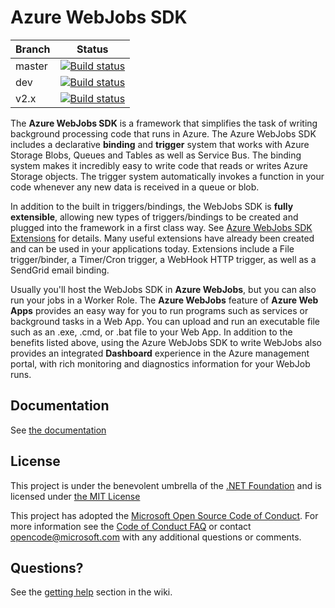 ﻿Azure WebJobs SDK
===

|Branch|Status|
|---|---|
|master|[![Build status](https://ci.appveyor.com/api/projects/status/3qmk6ukn942q220j/branch/master?svg=true)](https://ci.appveyor.com/project/appsvc/azure-webjobs-sdk-rqm4t/branch/master)|
|dev|[![Build status](https://ci.appveyor.com/api/projects/status/3qmk6ukn942q220j/branch/dev?svg=true)](https://ci.appveyor.com/project/appsvc/azure-webjobs-sdk-rqm4t/branch/dev)|
|v2.x|[![Build status](https://ci.appveyor.com/api/projects/status/3qmk6ukn942q220j/branch/v2.x?svg=true)](https://ci.appveyor.com/project/appsvc/azure-webjobs-sdk-rqm4t/branch/master)|

The **Azure WebJobs SDK** is a framework that simplifies the task of writing background processing code that runs in Azure. The Azure WebJobs SDK includes a declarative **binding** and **trigger** system that works with Azure Storage Blobs, Queues and Tables as well as Service Bus. The binding system makes it incredibly easy to write code that reads or writes Azure Storage objects. The trigger system automatically invokes a function in your code whenever any new data is received in a queue or blob.

In addition to the built in triggers/bindings, the WebJobs SDK is **fully extensible**, allowing new types of triggers/bindings to be created and plugged into the framework in a first class way. See [Azure WebJobs SDK Extensions](https://github.com/Azure/azure-webjobs-sdk-extensions) for details. Many useful extensions have already been created and can be used in your applications today. Extensions include a File trigger/binder, a Timer/Cron trigger, a WebHook HTTP trigger, as well as a SendGrid email binding. 

Usually you'll host the WebJobs SDK in **Azure WebJobs**, but you can also run your jobs in a Worker Role. The **Azure WebJobs** feature of **Azure Web Apps** provides an easy way for you to run programs such as services or background tasks
in a Web App. You can upload and run an executable file such as an .exe, .cmd, or .bat file to your Web App. In addition to the benefits listed above, using the Azure WebJobs SDK to write WebJobs also provides an integrated **Dashboard** experience in the Azure management portal, with rich monitoring and diagnostics information for your WebJob runs.

## Documentation

See [the documentation](https://github.com/Azure/azure-webjobs-sdk/wiki)

## License

This project is under the benevolent umbrella of the [.NET Foundation](http://www.dotnetfoundation.org/) and is licensed under [the MIT License](https://github.com/Azure/azure-webjobs-sdk/blob/master/LICENSE.txt)

This project has adopted the [Microsoft Open Source Code of Conduct](https://opensource.microsoft.com/codeofconduct/). For more information see the [Code of Conduct FAQ](https://opensource.microsoft.com/codeofconduct/faq/) or contact [opencode@microsoft.com](mailto:opencode@microsoft.com) with any additional questions or comments.

## Questions?

See the [getting help](https://github.com/Azure/azure-webjobs-sdk/wiki#getting-help) section in the wiki.
